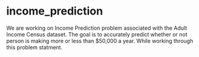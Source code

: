 # income_prediction

We are working on Income Prediction problem associated with the Adult Income Census dataset. 
The goal is to accurately predict whether or not person is making more or less than $50,000 a year. 
While working through this problem statment.
